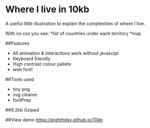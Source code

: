 # Where I live in 10kb

A useful little illustration to explain the complexities of where I live. 

With no css you see:
*list of countries under each territory 
*map 
 
##Features
* All animation & interactions work without javascipt
* Keyboard friendly
* High contrast colour pallete
* web font!

##Tools used
 - tiny png
 - svg cleaner
 - fontPrep
 
 
##9.2kb Gziped

##View demo
https://eighthday.github.io/10kb
